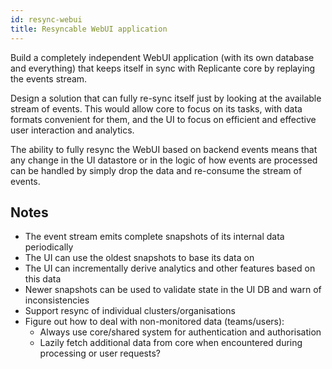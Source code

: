 ```yaml
---
id: resync-webui
title: Resyncable WebUI application
---
```


Build a completely independent WebUI application (with its own database and everything) 
that keeps itself in sync with Replicante core by replaying the events stream.

Design a solution that can fully re-sync itself just by looking at the available stream of events.
This would allow core to focus on its tasks, with data formats convenient for them,
and the UI to focus on efficient and effective user interaction and analytics.

The ability to fully resync the WebUI based on backend events means that any change in the UI
datastore or in the logic of how events are processed can be handled by simply drop the data
and re-consume the stream of events.

## Notes

  * The event stream emits complete snapshots of its internal data periodically
  * The UI can use the oldest snapshots to base its data on
  * The UI can incrementally derive analytics and other features based on this data
  * Newer snapshots can be used to validate state in the UI DB and warn of inconsistencies
  * Support resync of individual clusters/organisations
  * Figure out how to deal with non-monitored data (teams/users):
    * Always use core/shared system for authentication and authorisation
    * Lazily fetch additional data from core when encountered during processing or user requests?

